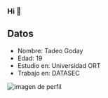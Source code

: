 ### Hi 👋

## Datos
- Nombre: Tadeo Goday
- Edad: 19
- Estudio en: Universidad ORT
- Trabajo en: DATASEC

<img src="https://media-exp1.licdn.com/dms/image/C4D03AQEuJiqCzmqiWg/profile-displayphoto-shrink_800_800/0/1642664856561?e=1668643200&amp;v=beta&amp;t=LTtpMoJttVapWHTS7f5zpdxdPMYkC9nvSRdgSur0ZAs" loading="lazy" alt="imagen de perfil" id="ember425" class="lazy-image imgedit-profile-photo-frame-viewer__target-image ember-view">

